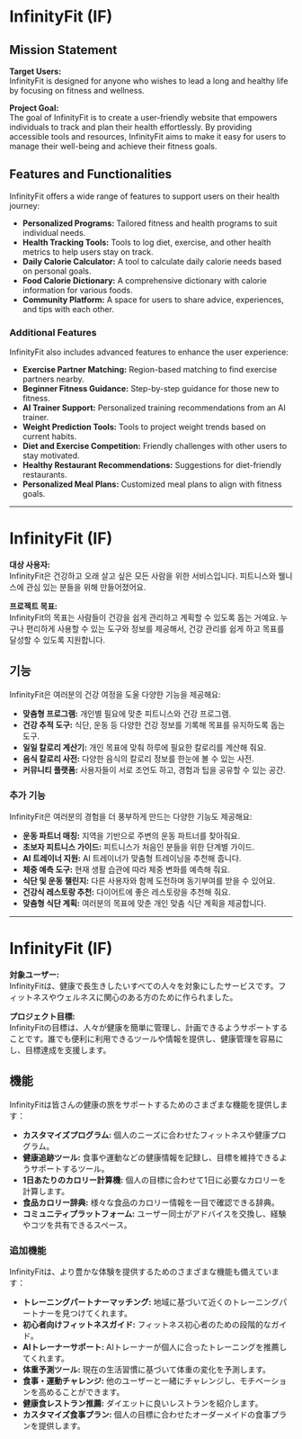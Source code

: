 # InfinityFit (IF)

## Mission Statement
**Target Users:**  
InfinityFit is designed for anyone who wishes to lead a long and healthy life by focusing on fitness and wellness.

**Project Goal:**  
The goal of InfinityFit is to create a user-friendly website that empowers individuals to track and plan their health effortlessly. By providing accessible tools and resources, InfinityFit aims to make it easy for users to manage their well-being and achieve their fitness goals.

## Features and Functionalities
InfinityFit offers a wide range of features to support users on their health journey:

- **Personalized Programs:** Tailored fitness and health programs to suit individual needs.
- **Health Tracking Tools:** Tools to log diet, exercise, and other health metrics to help users stay on track.
- **Daily Calorie Calculator:** A tool to calculate daily calorie needs based on personal goals.
- **Food Calorie Dictionary:** A comprehensive dictionary with calorie information for various foods.
- **Community Platform:** A space for users to share advice, experiences, and tips with each other.

### Additional Features
InfinityFit also includes advanced features to enhance the user experience:

- **Exercise Partner Matching:** Region-based matching to find exercise partners nearby.
- **Beginner Fitness Guidance:** Step-by-step guidance for those new to fitness.
- **AI Trainer Support:** Personalized training recommendations from an AI trainer.
- **Weight Prediction Tools:** Tools to project weight trends based on current habits.
- **Diet and Exercise Competition:** Friendly challenges with other users to stay motivated.
- **Healthy Restaurant Recommendations:** Suggestions for diet-friendly restaurants.
- **Personalized Meal Plans:** Customized meal plans to align with fitness goals.


--------------------------------------------------------------------------------------

# InfinityFit (IF)

**대상 사용자:**  
InfinityFit은 건강하고 오래 살고 싶은 모든 사람을 위한 서비스입니다. 피트니스와 웰니스에 관심 있는 분들을 위해 만들어졌어요.

**프로젝트 목표:**  
InfinityFit의 목표는 사람들이 건강을 쉽게 관리하고 계획할 수 있도록 돕는 거예요. 누구나 편리하게 사용할 수 있는 도구와 정보를 제공해서, 건강 관리를 쉽게 하고 목표를 달성할 수 있도록 지원합니다.

## 기능
InfinityFit은 여러분의 건강 여정을 도울 다양한 기능을 제공해요:

- **맞춤형 프로그램:** 개인별 필요에 맞춘 피트니스와 건강 프로그램.
- **건강 추적 도구:** 식단, 운동 등 다양한 건강 정보를 기록해 목표를 유지하도록 돕는 도구.
- **일일 칼로리 계산기:** 개인 목표에 맞춰 하루에 필요한 칼로리를 계산해 줘요.
- **음식 칼로리 사전:** 다양한 음식의 칼로리 정보를 한눈에 볼 수 있는 사전.
- **커뮤니티 플랫폼:** 사용자들이 서로 조언도 하고, 경험과 팁을 공유할 수 있는 공간.

### 추가 기능
InfinityFit은 여러분의 경험을 더 풍부하게 만드는 다양한 기능도 제공해요:

- **운동 파트너 매칭:** 지역을 기반으로 주변의 운동 파트너를 찾아줘요.
- **초보자 피트니스 가이드:** 피트니스가 처음인 분들을 위한 단계별 가이드.
- **AI 트레이너 지원:** AI 트레이너가 맞춤형 트레이닝을 추천해 줍니다.
- **체중 예측 도구:** 현재 생활 습관에 따라 체중 변화를 예측해 줘요.
- **식단 및 운동 챌린지:** 다른 사용자와 함께 도전하며 동기부여를 받을 수 있어요.
- **건강식 레스토랑 추천:** 다이어트에 좋은 레스토랑을 추천해 줘요.
- **맞춤형 식단 계획:** 여러분의 목표에 맞춘 개인 맞춤 식단 계획을 제공합니다.


--------------------------------------------------------------------------------------

# InfinityFit (IF)

**対象ユーザー:**  
InfinityFitは、健康で長生きしたいすべての人々を対象にしたサービスです。フィットネスやウェルネスに関心のある方のために作られました。

**プロジェクト目標:**  
InfinityFitの目標は、人々が健康を簡単に管理し、計画できるようサポートすることです。誰でも便利に利用できるツールや情報を提供し、健康管理を容易にし、目標達成を支援します。

## 機能
InfinityFitは皆さんの健康の旅をサポートするためのさまざまな機能を提供します：

- **カスタマイズプログラム:** 個人のニーズに合わせたフィットネスや健康プログラム。
- **健康追跡ツール:** 食事や運動などの健康情報を記録し、目標を維持できるようサポートするツール。
- **1日あたりのカロリー計算機:** 個人の目標に合わせて1日に必要なカロリーを計算します。
- **食品カロリー辞典:** 様々な食品のカロリー情報を一目で確認できる辞典。
- **コミュニティプラットフォーム:** ユーザー同士がアドバイスを交換し、経験やコツを共有できるスペース。

### 追加機能
InfinityFitは、より豊かな体験を提供するためのさまざまな機能も備えています：

- **トレーニングパートナーマッチング:** 地域に基づいて近くのトレーニングパートナーを見つけてくれます。
- **初心者向けフィットネスガイド:** フィットネス初心者のための段階的なガイド。
- **AIトレーナーサポート:** AIトレーナーが個人に合ったトレーニングを推薦してくれます。
- **体重予測ツール:** 現在の生活習慣に基づいて体重の変化を予測します。
- **食事・運動チャレンジ:** 他のユーザーと一緒にチャレンジし、モチベーションを高めることができます。
- **健康食レストラン推薦:** ダイエットに良いレストランを紹介します。
- **カスタマイズ食事プラン:** 個人の目標に合わせたオーダーメイドの食事プランを提供します。
